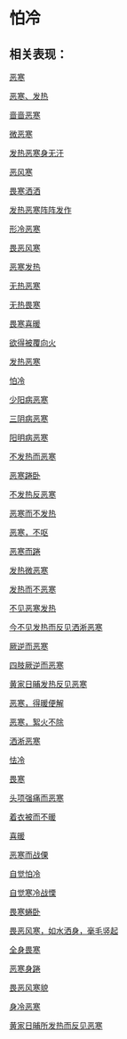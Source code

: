 # 怕冷## 相关表现：[恶寒](https://zuoye.gmzyh.com/search?key=恶寒)[恶寒、发热](https://zuoye.gmzyh.com/search?key=恶寒、发热)[啬啬恶寒](https://zuoye.gmzyh.com/search?key=啬啬恶寒)[微恶寒](https://zuoye.gmzyh.com/search?key=微恶寒)[发热恶寒身无汗](https://zuoye.gmzyh.com/search?key=发热恶寒身无汗)[恶风寒](https://zuoye.gmzyh.com/search?key=恶风寒)[畏寒洒洒](https://zuoye.gmzyh.com/search?key=畏寒洒洒)[发热恶寒阵阵发作](https://zuoye.gmzyh.com/search?key=发热恶寒阵阵发作)[形冷恶寒](https://zuoye.gmzyh.com/search?key=形冷恶寒)[畏恶风寒](https://zuoye.gmzyh.com/search?key=畏恶风寒)[恶寒发热](https://zuoye.gmzyh.com/search?key=恶寒发热)[无热恶寒](https://zuoye.gmzyh.com/search?key=无热恶寒)[无热畏寒](https://zuoye.gmzyh.com/search?key=无热畏寒)[畏寒喜暖](https://zuoye.gmzyh.com/search?key=畏寒喜暖)[欲得被覆向火](https://zuoye.gmzyh.com/search?key=欲得被覆向火)[发热恶寒](https://zuoye.gmzyh.com/search?key=发热恶寒)[怕冷](https://zuoye.gmzyh.com/search?key=怕冷)[少阳病恶寒](https://zuoye.gmzyh.com/search?key=少阳病恶寒)[三阴病恶寒](https://zuoye.gmzyh.com/search?key=三阴病恶寒)[阳明病恶寒](https://zuoye.gmzyh.com/search?key=阳明病恶寒)[不发热而恶寒](https://zuoye.gmzyh.com/search?key=不发热而恶寒)[恶寒踡卧](https://zuoye.gmzyh.com/search?key=恶寒踡卧)[不发热反恶寒](https://zuoye.gmzyh.com/search?key=不发热反恶寒)[恶寒而不发热](https://zuoye.gmzyh.com/search?key=恶寒而不发热)[恶寒，不呕](https://zuoye.gmzyh.com/search?key=恶寒，不呕)[恶寒而踡](https://zuoye.gmzyh.com/search?key=恶寒而踡)[发热微恶寒](https://zuoye.gmzyh.com/search?key=发热微恶寒)[发热而不恶寒](https://zuoye.gmzyh.com/search?key=发热而不恶寒)[不见恶寒发热](https://zuoye.gmzyh.com/search?key=不见恶寒发热)[今不见发热而反见洒淅恶寒](https://zuoye.gmzyh.com/search?key=今不见发热而反见洒淅恶寒)[厥逆而恶寒](https://zuoye.gmzyh.com/search?key=厥逆而恶寒)[四肢厥逆而恶寒](https://zuoye.gmzyh.com/search?key=四肢厥逆而恶寒)[黄家日晡发热反见恶寒](https://zuoye.gmzyh.com/search?key=黄家日晡发热反见恶寒)[恶寒，得暖便解](https://zuoye.gmzyh.com/search?key=恶寒，得暖便解)[恶寒，絮火不除](https://zuoye.gmzyh.com/search?key=恶寒，絮火不除)[洒淅恶寒](https://zuoye.gmzyh.com/search?key=洒淅恶寒)[怯冷](https://zuoye.gmzyh.com/search?key=怯冷)[畏寒](https://zuoye.gmzyh.com/search?key=畏寒)[头项强痛而恶寒](https://zuoye.gmzyh.com/search?key=头项强痛而恶寒)[着衣被而不暖](https://zuoye.gmzyh.com/search?key=着衣被而不暖)[喜暖](https://zuoye.gmzyh.com/search?key=喜暖)[恶寒而战傈](https://zuoye.gmzyh.com/search?key=恶寒而战傈)[自觉怕冷](https://zuoye.gmzyh.com/search?key=自觉怕冷)[自觉寒冷战慄](https://zuoye.gmzyh.com/search?key=自觉寒冷战慄)[畏寒蜷卧](https://zuoye.gmzyh.com/search?key=畏寒蜷卧)[畏恶风寒，如水洒身，毫毛竖起](https://zuoye.gmzyh.com/search?key=畏恶风寒，如水洒身，毫毛竖起)[全身畏寒](https://zuoye.gmzyh.com/search?key=全身畏寒)[恶寒身踡](https://zuoye.gmzyh.com/search?key=恶寒身踡)[畏恶风寒貌](https://zuoye.gmzyh.com/search?key=畏恶风寒貌)[身冷恶寒](https://zuoye.gmzyh.com/search?key=身冷恶寒)[黄家日晡所发热而反见恶寒](https://zuoye.gmzyh.com/search?key=黄家日晡所发热而反见恶寒)